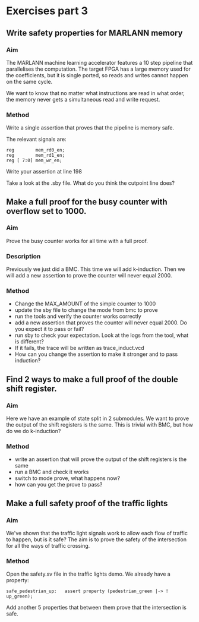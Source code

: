 # Exercises part 3

## Write safety properties for MARLANN memory

### Aim

The MARLANN machine learning accelerator features a 10 step pipeline that parallelises the 
computation. The target FPGA has a large memory used for the coefficients, but it is single ported,
so reads and writes cannot happen on the same cycle.

We want to know that no matter what instructions are read in what order, the memory never gets a simultaneous
read and write request.

### Method

Write a single assertion that proves that the pipeline is memory safe.

The relevant signals are:

	reg        mem_rd0_en;
	reg        mem_rd1_en;
	reg [ 7:0] mem_wr_en;

Write your assertion at line 198

Take a look at the .sby file. What do you think the cutpoint line does?

## Make a full proof for the busy counter with overflow set to 1000.

### Aim

Prove the busy counter works for all time with a full proof.

### Description

Previously we just did a BMC. This time we will add k-induction.
Then we will add a new assertion to prove the counter will never 
equal 2000.

### Method

* Change the MAX_AMOUNT of the simple counter to 1000
* update the sby file to change the mode from bmc to prove
* run the tools and verify the counter works correctly
* add a new assertion that proves the counter will never equal 2000. 
    Do you expect it to pass or fail?
* run sby to check your expectation. Look at the logs from the tool, what is different?
* If it fails, the trace will be written as trace_induct.vcd
* How can you change the assertion to make it stronger and to pass induction?

## Find 2 ways to make a full proof of the double shift register.

### Aim

Here we have an example of state split in 2 submodules.
We want to prove the output of the shift registers is the same. This 
is trivial with BMC, but how do we do k-induction?

### Method

* write an assertion that will prove the output of the shift registers is the same
* run a BMC and check it works
* switch to mode prove, what happens now?
* how can you get the prove to pass?

## Make a full safety proof of the traffic lights

### Aim

We've shown that the traffic light signals work to allow each flow of traffic to 
happen, but is it safe? The aim is to prove the safety of the intersection for all
the ways of traffic crossing.

### Method

Open the safety.sv file in the traffic lights demo. We already have a property:

    safe_pedestrian_up:   assert property (pedestrian_green |-> !  up_green);

Add another 5 properties that between them prove that the intersection is safe.
